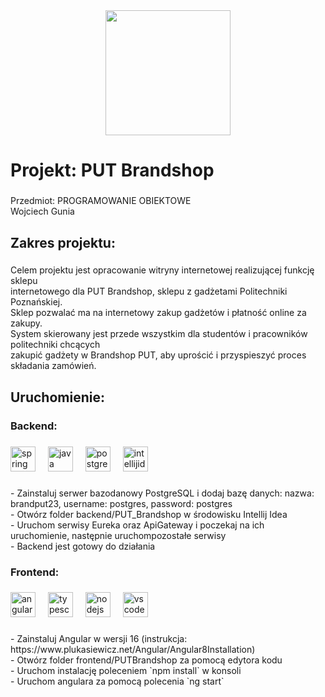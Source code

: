
<div align="center">
  <img height="200" src="https://github.com/wojciechgunia/PUT_Brandshop_PO/blob/main/Projekt.PNG"  />
</div>

###

<h1 align="left">Projekt: PUT Brandshop</h1>

###

<p align="left">Przedmiot: PROGRAMOWANIE OBIEKTOWE<br>Wojciech Gunia</p>

###

<h2 align="left">Zakres projektu:</h2>

###

<p align="left">Celem projektu jest opracowanie witryny internetowej realizującej funkcję sklepu<br>internetowego dla PUT Brandshop, sklepu z gadżetami Politechniki Poznańskiej.<br>Sklep pozwalać ma na internetowy zakup gadżetów i płatność online za zakupy.<br>System skierowany jest przede wszystkim dla studentów i pracowników politechniki chcących<br>zakupić gadżety w Brandshop PUT, aby uprościć i przyspieszyć proces składania zamówień.</p>

###

<h2 align="left">Uruchomienie:</h2>

###

<h3 align="left">Backend:</h3>

###

<div align="left">
  <img src="https://cdn.jsdelivr.net/gh/devicons/devicon/icons/spring/spring-original.svg" height="40" alt="spring logo"  />
  <img width="12" />
  <img src="https://cdn.jsdelivr.net/gh/devicons/devicon/icons/java/java-original.svg" height="40" alt="java logo"  />
  <img width="12" />
  <img src="https://cdn.jsdelivr.net/gh/devicons/devicon/icons/postgresql/postgresql-original.svg" height="40" alt="postgresql logo"  />
  <img width="12" />
  <img src="https://skillicons.dev/icons?i=idea" height="40" alt="intellijidea logo"  />
</div>

###

<p align="left">- Zainstaluj serwer bazodanowy PostgreSQL i dodaj bazę danych: nazwa: brandput23, username: postgres, password: postgres<br>- Otwórz folder backend/PUT_Brandshop w środowisku Intellij Idea<br>- Uruchom serwisy Eureka oraz ApiGateway i poczekaj na ich uruchomienie, następnie uruchompozostałe serwisy<br>- Backend jest gotowy do działania</p>

###

<p align="left"></p>

###

<h3 align="left">Frontend:</h3>

###

<div align="left">
  <img src="https://cdn.jsdelivr.net/gh/devicons/devicon/icons/angularjs/angularjs-original.svg" height="40" alt="angularjs logo"  />
  <img width="12" />
  <img src="https://cdn.jsdelivr.net/gh/devicons/devicon/icons/typescript/typescript-original.svg" height="40" alt="typescript logo"  />
  <img width="12" />
  <img src="https://cdn.simpleicons.org/nodedotjs/339933" height="40" alt="nodejs logo"  />
  <img width="12" />
  <img src="https://cdn.simpleicons.org/visualstudiocode/007ACC" height="40" alt="vscode logo"  />
</div>

###

<p align="left">- Zainstaluj Angular w wersji 16 (instrukcja: https://www.plukasiewicz.net/Angular/Angular8Installation)<br>- Otwórz folder frontend/PUTBrandshop za pomocą edytora kodu<br>- Uruchom instalację poleceniem `npm install` w konsoli<br>- Uruchom angulara za pomocą polecenia `ng start`</p>

###
